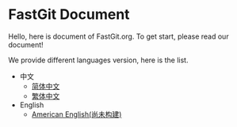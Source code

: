 # FastGit Document

Hello, here is document of FastGit.org. To get start, please read our document!

We provide different languages version, here is the list.

- 中文
  - [简体中文](zh-cn/README.md)
  - [繁体中文](zh-tw/README.md)
- English
  - [American English(尚未构建)](en-us/README.md)
